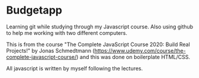 # Budgetapp
Learning git while studying through my Javascript course. Also using github to help me working with two different computers.

This is from the course "The Complete JavaScript Course 2020: Build Real Projects!" by Jonas Schmedtmann (https://www.udemy.com/course/the-complete-javascript-course/) and this was done on boilerplate HTML/CSS. 

All javascript is written by myself following the lectures.
